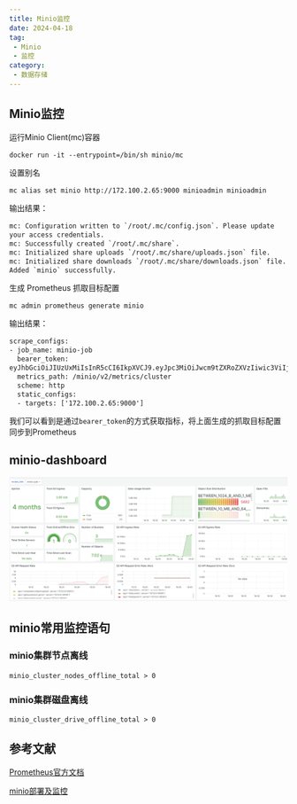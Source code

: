 ```yaml
---
title: Minio监控
date: 2024-04-18
tag:
 - Minio
 - 监控
category:
 - 数据存储
---
```


<!-- more -->

## Minio监控

运行Minio Client(mc)容器

```shell
docker run -it --entrypoint=/bin/sh minio/mc
```

设置别名

```shell
mc alias set minio http://172.100.2.65:9000 minioadmin minioadmin
```

输出结果：

```
mc: Configuration written to `/root/.mc/config.json`. Please update your access credentials.
mc: Successfully created `/root/.mc/share`.
mc: Initialized share uploads `/root/.mc/share/uploads.json` file.
mc: Initialized share downloads `/root/.mc/share/downloads.json` file.
Added `minio` successfully.
```

生成 Prometheus 抓取目标配置

```shell
mc admin prometheus generate minio
```

输出结果：

```shell
scrape_configs:
- job_name: minio-job
  bearer_token: eyJhbGciOiJIUzUxMiIsInR5cCI6IkpXVCJ9.eyJpc3MiOiJwcm9tZXRoZXVzIiwic3ViIjoibWluaW9hZG1pbiIsImV4cCI6NDg2NzAyNTgyOX0.QgEjjQvA1ieHhM8sxMxMhYGGOcmsN4dQT1lIcOHGe5Lo4ZTeTsgzKAq65HPBkFQ1RayMzolQ_R2J3aByVe_ZNw
  metrics_path: /minio/v2/metrics/cluster
  scheme: http
  static_configs:
  - targets: ['172.100.2.65:9000']
```

我们可以看到是通过`bearer_token`的方式获取指标，将上面生成的抓取目标配置同步到Prometheus

## minio-dashboard

![minio-dashboard](./images/minio-dashboard.png)

## minio常用监控语句

### minio集群节点离线

```promQL
minio_cluster_nodes_offline_total > 0
```

### minio集群磁盘离线

```promQL
minio_cluster_drive_offline_total > 0
```

## 参考文献

[Prometheus官方文档](https://min.io/docs/minio/linux/operations/monitoring/collect-minio-metrics-using-prometheus.html?ref=docs-redirect)

[minio部署及监控](https://www.cnblogs.com/zmh520/p/17771438.html)